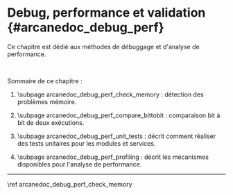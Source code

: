 # Debug, performance et validation {#arcanedoc_debug_perf}

Ce chapitre est dédié aux méthodes de débuggage et d'analyse
de performance.

<br>

Sommaire de ce chapitre :
1. \subpage arcanedoc_debug_perf_check_memory : détection des problèmes mémoire.

2. \subpage arcanedoc_debug_perf_compare_bittobit : comparaison bit à bit de deux exécutions.

3. \subpage arcanedoc_debug_perf_unit_tests : décrit comment réaliser des tests unitaires pour les modules et services.

4. \subpage arcanedoc_debug_perf_profiling : décrit les mécanismes disponibles pour l'analyse de performance.

____

<div class="section_buttons">
<span class="next_section_button">
\ref arcanedoc_debug_perf_check_memory
</span>
</div>
